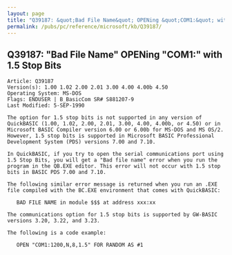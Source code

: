 ```yaml
---
layout: page
title: "Q39187: &quot;Bad File Name&quot; OPENing &quot;COM1:&quot; with 1.5 Stop Bits"
permalink: /pubs/pc/reference/microsoft/kb/Q39187/
---
```


## Q39187: &quot;Bad File Name&quot; OPENing &quot;COM1:&quot; with 1.5 Stop Bits

	Article: Q39187
	Version(s): 1.00 1.02 2.00 2.01 3.00 4.00 4.00b 4.50
	Operating System: MS-DOS
	Flags: ENDUSER | B_BasicCom SR# S881207-9
	Last Modified: 5-SEP-1990
	
	The option for 1.5 stop bits is not supported in any version of
	QuickBASIC (1.00, 1.02, 2.00, 2.01, 3.00, 4.00, 4.00b, or 4.50) or in
	Microsoft BASIC Compiler version 6.00 or 6.00b for MS-DOS and MS OS/2.
	However, 1.5 stop bits is supported in Microsoft BASIC Professional
	Development System (PDS) versions 7.00 and 7.10.
	
	In QuickBASIC, if you try to open the serial communications port using
	1.5 Stop Bits, you will get a "Bad file name" error when you run the
	program in the QB.EXE editor. This error will not occur with 1.5 stop
	bits in BASIC PDS 7.00 and 7.10.
	
	The following similar error message is returned when you run an .EXE
	file compiled with the BC.EXE environment that comes with QuickBASIC:
	
	   BAD FILE NAME in module $$$ at address xxx:xx
	
	The communications option for 1.5 stop bits is supported by GW-BASIC
	versions 3.20, 3.22, and 3.23.
	
	The following is a code example:
	
	   OPEN "COM1:1200,N,8,1.5" FOR RANDOM AS #1
